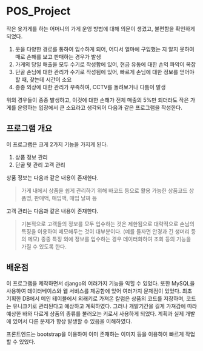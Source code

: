 # POS_Project

작은 옷가게를 하는 어머니의 가게 운영 방법에 대해 의문이 생겼고, 불편함을 확인하게 되었다.
1. 옷을 다양한 경로를 통하여 입수하게 되어, 어디서 얼마에 구입했는 지 알지 못하여 때로 손해를 보고 판매하는 경우가 발생
2. 가게의 당일 매출을 모두 수기로 작성함에 있어, 현금 유동에 대한 손익 파악이 복잡
3. 단골 손님에 대한 관리가 수기로 작성됨에 있어, 빠르게 손님에 대한 정보를 얻어야할 때, 찾는데 시간이 소요
4. 종종 외상에 대한 관리가 부족하여, CCTV를 돌려보거나 다툼이 발생

위의 경우들이 종종 발생하고, 이것에 대한 손해가 전체 매출의 5%만 되더라도 작은 가게를 운영하는 입장에서 큰 소요라고 생각되어 다음과 같은 프로그램을 작성한다.

## 프로그램 개요
 이 프로그램은 크게 2가지 기능을 가지게 된다.
 1. 상품 정보 관리
 2. 단골 및 관리 고객 관리

 상품 정보는 다음과 같은 내용이 존재한다.
  > 가게 내에서 상품을 쉽게 관리하기 위해 바코드 등으로 활용 가능한 상품코드
  > 상품명, 판매액, 매입액, 매입 날짜 등

 고객 관리는 다음과 같은 내용이 존재한다.
  > 기본적으로 고객들의 정보를 모두 입수하는 것은 제한됨으로 대략적으로 손님의 특징을 이용하여 메모해두는 것이 대부분이다. (예를 들자면 안경과 긴 생머리 등의 메모)
  > 종종 특징 외에 정보를 입수하는 경우 데이터화하여 조회 등의 기능을 가질 수 있도록 한다.

 ## 배운점
  이 프로그램을 제작하면서 django의 여러가지 기능을 익힐 수 있었다. 또한 MySQL을 사용하여 데이터베이스와 웹 서비스를 제공함에 있어 여러가지 문제점이 있었다.
  최초 기획한 DB에서 메인 테이블에서 외래키로 가져온 칼럼은 상품의 코드를 저장하며, 코드는 유니크키로 관리된다고 예상하고 계획하였다.
  그러나 개발기간을 길게 가져감에 따라 예상한 바와 다르게 상품의 종류를 불러오는 키로서 사용하게 되었다. 계획과 실제 개발에 있어서 다른 문제가 항상 발생할 수 있음을 이해하였다.

  프론트엔드는 bootstrap을 이용하여 이미 존재하는 이미지 등을 이용하여 빠르게 작업할 수 있었다.
  
